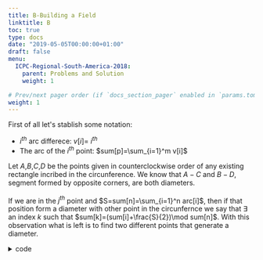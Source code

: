 ```yaml
---
title: B-Building a Field
linktitle: B
toc: true
type: docs
date: "2019-05-05T00:00:00+01:00"
draft: false
menu:
  ICPC-Regional-South-America-2018:
    parent: Problems and Solution
    weight: 1

# Prev/next pager order (if `docs_section_pager` enabled in `params.toml`)
weight: 1
---
```


First of all let's stablish some notation:
- $i^{th}$ arc differece: $v[i]=$ $i^{th}$
- The arc of the $i^{th}$ point: $sum[p]=\sum_{i=1}^m v[i]$

Let $A$,$B$,$C$,$D$ be the points given in counterclockwise order of any existing rectangle incribed in the circunference. We know that $A-C$ and $B-D$, segment formed by opposite corners, are both diameters.<br>
<br>
If we are in the $j^{th}$ point and $S=sum[n]=\sum_{i=1}^n arc[i]$, then if that position form a diameter with other point in the circunfernce we say that $\exists$ an index $k$ such that $sum[k]=(sum[i]+\frac{S}{2})\mod sum[n]$. With this observation what is left is to find two different points that generate a diameter.<br>
<details><summary>code</summary>

```cpp
#include <bits/stdc++.h>
using namespace std;

#define rep(i, a, b) for(lli i = a; i < (b); ++i)
typedef long long int lli;

map<lli,lli> m;
set<lli> s;
int main(){
	lli n,total=0; cin>>n;
	vi v(n+10),sum(n+10);
	rep(i,1,n+1){
		cin>>v[i];
		total+=v[i];
		sum[i]=v[i]+sum[i-1];
		m[sum[i]]++;
	}

	if(total%2!=0){
		cout<<"N"<<endl;
		return 0;
	}

	int cnt=0;

	rep(i,1,n+1){
		lli num=(sum[i]+total/2)%total;
		if(!s.count(num) and m[num]){
			s.insert(num);
			s.insert(sum[i]);
			cnt++;
		}
	}

	if(cnt>=2) cout<<"Y"<<endl;
	else cout<<"N"<<endl;

	return 0;
}
```
</details>
 
